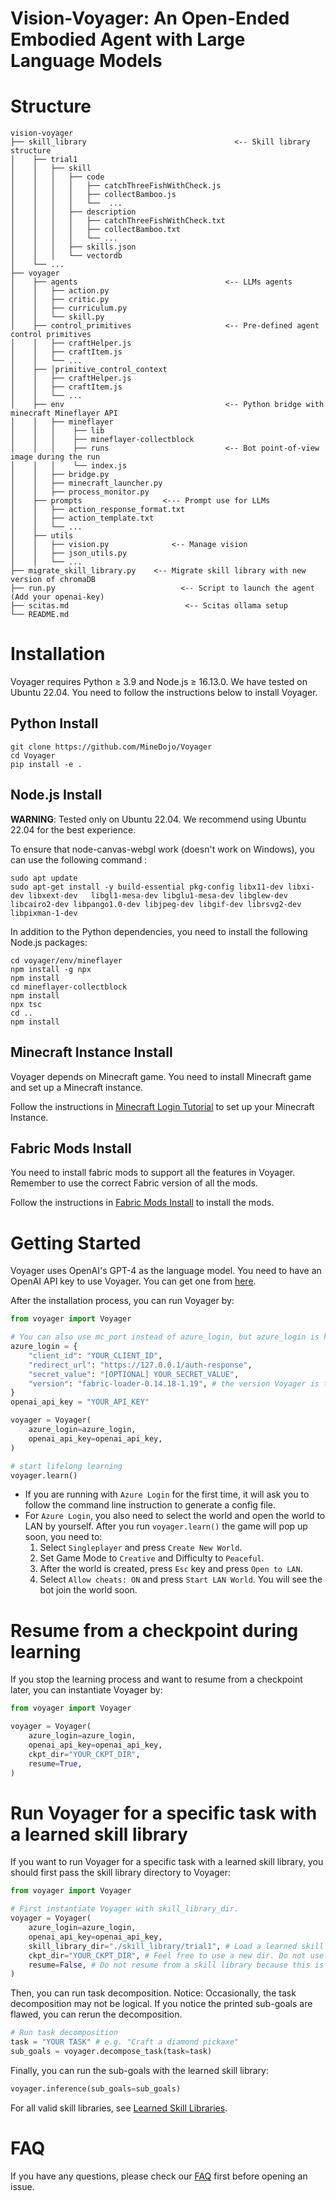 # Vision-Voyager: An Open-Ended Embodied Agent with Large Language Models

# Structure

```
vision-voyager
├── skill_library                                 <-- Skill library structure
│    ├── trial1
│    │   ├── skill
│    │   │   ├── code
│    │   │   │   ├── catchThreeFishWithCheck.js
│    │   │   │   ├── collectBamboo.js
│    │   │   │   └──  ...
│    │   │   ├── description
│    │   │   │   ├── catchThreeFishWithCheck.txt
│    │   │   │   ├── collectBamboo.txt
│    │   │   │   └── ...
│    │   │   ├── skills.json
│    │   │   └── vectordb
│    └── ...
├── voyager
│    ├── agents                                 <-- LLMs agents            
│    │   ├── action.py
│    │   ├── critic.py
│    │   ├── curriculum.py
│    │   └── skill.py
│    ├── control_primitives                     <-- Pre-defined agent control primitives
│    │   ├── craftHelper.js
│    │   ├── craftItem.js
│    │   └── ...
│    ├── │primitive_control_context
│    │   ├── craftHelper.js
│    │   ├── craftItem.js
│    │   └── ...
│    ├── env                                    <-- Python bridge with minecraft Mineflayer API
│    │   ├── mineflayer
│    │   │    ├── lib
│    │   │    ├── mineflayer-collectblock
│    │   │    ├── runs                          <-- Bot point-of-view image during the run
│    │   │    └── index.js
│    │   ├── bridge.py
│    │   ├── minecraft_launcher.py
│    │   ├── process_monitor.py
│    ├── prompts                  <--- Prompt use for LLMs
│    │   ├── action_response_format.txt
│    │   ├── action_template.txt
│    │   └── ...
│    ├── utils
│    │   ├── vision.py              <-- Manage vision
│    │   ├── json_utils.py
│    │   └── ...
├── migrate_skill_library.py    <-- Migrate skill library with new version of chromaDB
├── run.py                            <-- Script to launch the agent (Add your openai-key)
├── scitas.md                          <-- Scitas ollama setup
└── README.md
```

# Installation
Voyager requires Python ≥ 3.9 and Node.js ≥ 16.13.0. We have tested on Ubuntu 22.04. You need to follow the instructions below to install Voyager.

## Python Install
```
git clone https://github.com/MineDojo/Voyager
cd Voyager
pip install -e .
```

## Node.js Install

**WARNING**: Tested only on Ubuntu 22.04. We recommend using Ubuntu 22.04 for the best experience.

To ensure that node-canvas-webgl work (doesn't work on Windows), you can use the following command :
```
sudo apt update
sudo apt-get install -y build-essential pkg-config libx11-dev libxi-dev libxext-dev   libgl1-mesa-dev libglu1-mesa-dev libglew-dev libcairo2-dev libpango1.0-dev libjpeg-dev libgif-dev librsvg2-dev libpixman-1-dev
```

In addition to the Python dependencies, you need to install the following Node.js packages:
```
cd voyager/env/mineflayer
npm install -g npx
npm install
cd mineflayer-collectblock
npm install
npx tsc
cd ..
npm install
```

## Minecraft Instance Install

Voyager depends on Minecraft game. You need to install Minecraft game and set up a Minecraft instance.

Follow the instructions in [Minecraft Login Tutorial](installation/minecraft_instance_install.md) to set up your Minecraft Instance.

## Fabric Mods Install

You need to install fabric mods to support all the features in Voyager. Remember to use the correct Fabric version of all the mods. 

Follow the instructions in [Fabric Mods Install](installation/fabric_mods_install.md) to install the mods.

# Getting Started
Voyager uses OpenAI's GPT-4 as the language model. You need to have an OpenAI API key to use Voyager. You can get one from [here](https://platform.openai.com/account/api-keys).

After the installation process, you can run Voyager by:
```python
from voyager import Voyager

# You can also use mc_port instead of azure_login, but azure_login is highly recommended
azure_login = {
    "client_id": "YOUR_CLIENT_ID",
    "redirect_url": "https://127.0.0.1/auth-response",
    "secret_value": "[OPTIONAL] YOUR_SECRET_VALUE",
    "version": "fabric-loader-0.14.18-1.19", # the version Voyager is tested on
}
openai_api_key = "YOUR_API_KEY"

voyager = Voyager(
    azure_login=azure_login,
    openai_api_key=openai_api_key,
)

# start lifelong learning
voyager.learn()
```

* If you are running with `Azure Login` for the first time, it will ask you to follow the command line instruction to generate a config file.
* For `Azure Login`, you also need to select the world and open the world to LAN by yourself. After you run `voyager.learn()` the game will pop up soon, you need to:
  1. Select `Singleplayer` and press `Create New World`.
  2. Set Game Mode to `Creative` and Difficulty to `Peaceful`.
  3. After the world is created, press `Esc` key and press `Open to LAN`.
  4. Select `Allow cheats: ON` and press `Start LAN World`. You will see the bot join the world soon. 

# Resume from a checkpoint during learning

If you stop the learning process and want to resume from a checkpoint later, you can instantiate Voyager by:
```python
from voyager import Voyager

voyager = Voyager(
    azure_login=azure_login,
    openai_api_key=openai_api_key,
    ckpt_dir="YOUR_CKPT_DIR",
    resume=True,
)
```

# Run Voyager for a specific task with a learned skill library

If you want to run Voyager for a specific task with a learned skill library, you should first pass the skill library directory to Voyager:
```python
from voyager import Voyager

# First instantiate Voyager with skill_library_dir.
voyager = Voyager(
    azure_login=azure_login,
    openai_api_key=openai_api_key,
    skill_library_dir="./skill_library/trial1", # Load a learned skill library.
    ckpt_dir="YOUR_CKPT_DIR", # Feel free to use a new dir. Do not use the same dir as skill library because new events will still be recorded to ckpt_dir. 
    resume=False, # Do not resume from a skill library because this is not learning.
)
```
Then, you can run task decomposition. Notice: Occasionally, the task decomposition may not be logical. If you notice the printed sub-goals are flawed, you can rerun the decomposition.
```python
# Run task decomposition
task = "YOUR TASK" # e.g. "Craft a diamond pickaxe"
sub_goals = voyager.decompose_task(task=task)
```
Finally, you can run the sub-goals with the learned skill library:
```python
voyager.inference(sub_goals=sub_goals)
```

For all valid skill libraries, see [Learned Skill Libraries](skill_library/README.md).

# FAQ
If you have any questions, please check our [FAQ](FAQ.md) first before opening an issue.
